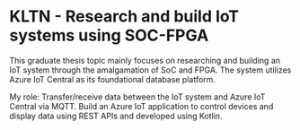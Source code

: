 # KLTN - Research and build IoT systems using SOC-FPGA
This graduate thesis topic mainly focuses on researching and building an IoT system through the amalgamation of SoC and FPGA. The system utilizes Azure IoT Central as its foundational database platform.

My role: Transfer/receive data between the IoT system and Azure IoT Central via MQTT. Build an Azure IoT application to control devices and display data using REST APIs and developed using Kotlin.
